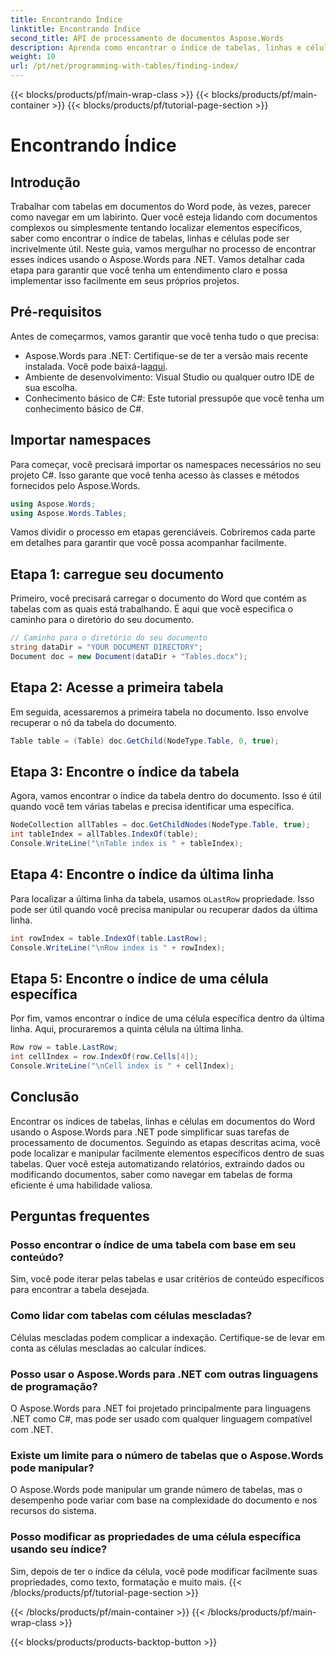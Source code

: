 ```yaml
---
title: Encontrando Índice
linktitle: Encontrando Índice
second_title: API de processamento de documentos Aspose.Words
description: Aprenda como encontrar o índice de tabelas, linhas e células em documentos do Word usando o Aspose.Words para .NET com este guia abrangente passo a passo.
weight: 10
url: /pt/net/programming-with-tables/finding-index/
---
```


{{< blocks/products/pf/main-wrap-class >}}
{{< blocks/products/pf/main-container >}}
{{< blocks/products/pf/tutorial-page-section >}}

# Encontrando Índice

## Introdução

Trabalhar com tabelas em documentos do Word pode, às vezes, parecer como navegar em um labirinto. Quer você esteja lidando com documentos complexos ou simplesmente tentando localizar elementos específicos, saber como encontrar o índice de tabelas, linhas e células pode ser incrivelmente útil. Neste guia, vamos mergulhar no processo de encontrar esses índices usando o Aspose.Words para .NET. Vamos detalhar cada etapa para garantir que você tenha um entendimento claro e possa implementar isso facilmente em seus próprios projetos.

## Pré-requisitos

Antes de começarmos, vamos garantir que você tenha tudo o que precisa:

- Aspose.Words para .NET: Certifique-se de ter a versão mais recente instalada. Você pode baixá-la[aqui](https://releases.aspose.com/words/net/).
- Ambiente de desenvolvimento: Visual Studio ou qualquer outro IDE de sua escolha.
- Conhecimento básico de C#: Este tutorial pressupõe que você tenha um conhecimento básico de C#.

## Importar namespaces

Para começar, você precisará importar os namespaces necessários no seu projeto C#. Isso garante que você tenha acesso às classes e métodos fornecidos pelo Aspose.Words.

```csharp
using Aspose.Words;
using Aspose.Words.Tables;
```

Vamos dividir o processo em etapas gerenciáveis. Cobriremos cada parte em detalhes para garantir que você possa acompanhar facilmente.

## Etapa 1: carregue seu documento

Primeiro, você precisará carregar o documento do Word que contém as tabelas com as quais está trabalhando. É aqui que você especifica o caminho para o diretório do seu documento.

```csharp
// Caminho para o diretório do seu documento
string dataDir = "YOUR DOCUMENT DIRECTORY";
Document doc = new Document(dataDir + "Tables.docx");
```

## Etapa 2: Acesse a primeira tabela

Em seguida, acessaremos a primeira tabela no documento. Isso envolve recuperar o nó da tabela do documento.

```csharp
Table table = (Table) doc.GetChild(NodeType.Table, 0, true);
```

## Etapa 3: Encontre o índice da tabela

Agora, vamos encontrar o índice da tabela dentro do documento. Isso é útil quando você tem várias tabelas e precisa identificar uma específica.

```csharp
NodeCollection allTables = doc.GetChildNodes(NodeType.Table, true);
int tableIndex = allTables.IndexOf(table);
Console.WriteLine("\nTable index is " + tableIndex);
```

## Etapa 4: Encontre o índice da última linha

 Para localizar a última linha da tabela, usamos o`LastRow` propriedade. Isso pode ser útil quando você precisa manipular ou recuperar dados da última linha.

```csharp
int rowIndex = table.IndexOf(table.LastRow);
Console.WriteLine("\nRow index is " + rowIndex);
```

## Etapa 5: Encontre o índice de uma célula específica

Por fim, vamos encontrar o índice de uma célula específica dentro da última linha. Aqui, procuraremos a quinta célula na última linha.

```csharp
Row row = table.LastRow;
int cellIndex = row.IndexOf(row.Cells[4]);
Console.WriteLine("\nCell index is " + cellIndex);
```

## Conclusão

Encontrar os índices de tabelas, linhas e células em documentos do Word usando o Aspose.Words para .NET pode simplificar suas tarefas de processamento de documentos. Seguindo as etapas descritas acima, você pode localizar e manipular facilmente elementos específicos dentro de suas tabelas. Quer você esteja automatizando relatórios, extraindo dados ou modificando documentos, saber como navegar em tabelas de forma eficiente é uma habilidade valiosa.

## Perguntas frequentes

### Posso encontrar o índice de uma tabela com base em seu conteúdo?
Sim, você pode iterar pelas tabelas e usar critérios de conteúdo específicos para encontrar a tabela desejada.

### Como lidar com tabelas com células mescladas?
Células mescladas podem complicar a indexação. Certifique-se de levar em conta as células mescladas ao calcular índices.

### Posso usar o Aspose.Words para .NET com outras linguagens de programação?
O Aspose.Words para .NET foi projetado principalmente para linguagens .NET como C#, mas pode ser usado com qualquer linguagem compatível com .NET.

### Existe um limite para o número de tabelas que o Aspose.Words pode manipular?
O Aspose.Words pode manipular um grande número de tabelas, mas o desempenho pode variar com base na complexidade do documento e nos recursos do sistema.

### Posso modificar as propriedades de uma célula específica usando seu índice?
Sim, depois de ter o índice da célula, você pode modificar facilmente suas propriedades, como texto, formatação e muito mais.
{{< /blocks/products/pf/tutorial-page-section >}}

{{< /blocks/products/pf/main-container >}}
{{< /blocks/products/pf/main-wrap-class >}}

{{< blocks/products/products-backtop-button >}}
